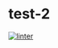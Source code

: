 # test-2
[![linter](https://github.com/Viktoriya30578/test-2/workflows/linter/badge.svg)](https://github.com/marketplace/actions/super-linter)  
